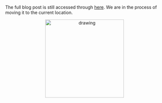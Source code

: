The full blog post is still accessed through [here](https://www.1onepsilon.com/single-post/2016/10/23/Designing-Square-Root-Marbles-for-iOS). We are in the process of moving it to the current location.

<center>
 <img class = "blog-inline-image" src="https://es-app.com/assets/QQQQ.jpg" alt="drawing" width="250px"/>
</center> 